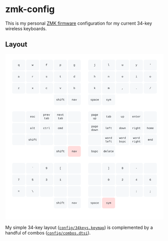 # zmk-config

This is my personal [ZMK firmware][1] configuration for my current 34-key wireless keyboards.

## Layout

![](https://raw.githubusercontent.com/dxmh/keymap/master/keymap.svg)

My simple 34-key layout ([`config/34keys.keymap`](config/34keys.keymap)) is complemented by a handful of combos ([`config/combos.dtsi`](config/combos.dtsi)).

[1]: https://github.com/zmkfirmware/zmk
